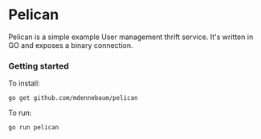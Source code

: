 # Pelican

Pelican is a simple example User management thrift service. It's written in GO and exposes a binary connection.


### Getting started

To install: 

```
go get github.com/mdennebaum/pelican
```

To run: 

```
go run pelican 
```